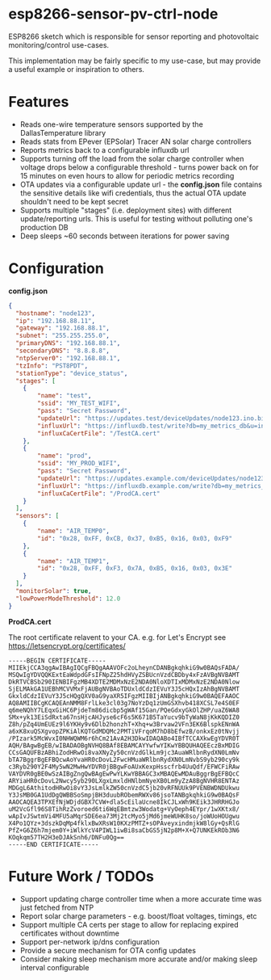 # esp8266-sensor-pv-ctrl-node

ESP8266 sketch which is responsible for sensor reporting and photovoltaic monitoring/control use-cases.

This implementation may be fairly specific to my use-case, but may provide a useful example or inspiration to others.

# Features

* Reads one-wire temperature sensors supported by the DallasTemperature library
* Reads stats from EPever (EPSolar) Tracer AN solar charge controllers
* Reports metrics back to a configurable influxdb url
* Supports turning off the load from the solar charge controller when voltage drops below a configurable threshold - turns power back on for 15 minutes on even hours to allow for periodic metrics recording
* OTA updates via a configurable update url - the **config.json** file contains the sensitive details like wifi credentials, thus the actual OTA update shouldn't need to be kept secret
* Supports multiple "stages" (i.e. deployment sites) with different update/reporting urls. This is useful for testing without polluting one's production DB
* Deep sleeps ~60 seconds between iterations for power saving

# Configuration

**config.json**

```json
{
  "hostname": "node123",
  "ip": "192.168.88.11",
  "gateway": "192.168.88.1",
  "subnet": "255.255.255.0",
  "primaryDNS": "192.168.88.1",
  "secondaryDNS": "8.8.8.8",
  "ntpServer0": "192.168.88.1",
  "tzInfo": "PST8PDT",
  "stationType": "device_status",
  "stages": [
    {
        "name": "test",
        "ssid": "MY_TEST_WIFI",
        "pass": "Secret Password",
        "updateUrl": "https://updates.test/deviceUpdates/node123.ino.bin",
        "influxUrl": "https://influxdb.test/write?db=my_metrics_db&u=influxrw&p=1234567890",
        "influxCaCertFile": "/TestCA.cert"
    },
    {
        "name": "prod",
        "ssid": "MY_PROD_WIFI",
        "pass": "Secret Password",
        "updateUrl": "https://updates.example.com/deviceUpdates/node123.ino.bin",
        "influxUrl": "https://influxdb.example.com/write?db=my_metrics_db&u=influxrw&p=1234567890",
        "influxCaCertFile": "/ProdCA.cert"
    }
  ],
  "sensors": [
    {
        "name": "AIR_TEMP0",
        "id": "0x28, 0xFF, 0xCB, 0x37, 0xB5, 0x16, 0x03, 0xF9"
    },
    {
        "name": "AIR_TEMP1",
        "id": "0x28, 0xFF, 0xF3, 0x7A, 0xB5, 0x16, 0x03, 0x3E"
    }
  ],
  "monitorSolar": true,
  "lowPowerModeThreshold": 12.0
}
```

**ProdCA.cert**

The root certificate relavent to your CA. e.g. for Let's Encrypt see https://letsencrypt.org/certificates/

```
-----BEGIN CERTIFICATE-----
MIIEkjCCA3qgAwIBAgIQCgFBQgAAAVOFc2oLheynCDANBgkqhkiG9w0BAQsFADA/
MSQwIgYDVQQKExtEaWdpdGFsIFNpZ25hdHVyZSBUcnVzdCBDby4xFzAVBgNVBAMT
DkRTVCBSb290IENBIFgzMB4XDTE2MDMxNzE2NDA0NloXDTIxMDMxNzE2NDA0Nlow
SjELMAkGA1UEBhMCVVMxFjAUBgNVBAoTDUxldCdzIEVuY3J5cHQxIzAhBgNVBAMT
GkxldCdzIEVuY3J5cHQgQXV0aG9yaXR5IFgzMIIBIjANBgkqhkiG9w0BAQEFAAOC
AQ8AMIIBCgKCAQEAnNMM8FrlLke3cl03g7NoYzDq1zUmGSXhvb418XCSL7e4S0EF
q6meNQhY7LEqxGiHC6PjdeTm86dicbp5gWAf15Gan/PQeGdxyGkOlZHP/uaZ6WA8
SMx+yk13EiSdRxta67nsHjcAHJyse6cF6s5K671B5TaYucv9bTyWaN8jKkKQDIZ0
Z8h/pZq4UmEUEz9l6YKHy9v6Dlb2honzhT+Xhq+w3Brvaw2VFn3EK6BlspkENnWA
a6xK8xuQSXgvopZPKiAlKQTGdMDQMc2PMTiVFrqoM7hD8bEfwzB/onkxEz0tNvjj
/PIzark5McWvxI0NHWQWM6r6hCm21AvA2H3DkwIDAQABo4IBfTCCAXkwEgYDVR0T
AQH/BAgwBgEB/wIBADAOBgNVHQ8BAf8EBAMCAYYwfwYIKwYBBQUHAQEEczBxMDIG
CCsGAQUFBzABhiZodHRwOi8vaXNyZy50cnVzdGlkLm9jc3AuaWRlbnRydXN0LmNv
bTA7BggrBgEFBQcwAoYvaHR0cDovL2FwcHMuaWRlbnRydXN0LmNvbS9yb290cy9k
c3Ryb290Y2F4My5wN2MwHwYDVR0jBBgwFoAUxKexpHsscfrb4UuQdf/EFWCFiRAw
VAYDVR0gBE0wSzAIBgZngQwBAgEwPwYLKwYBBAGC3xMBAQEwMDAuBggrBgEFBQcC
ARYiaHR0cDovL2Nwcy5yb290LXgxLmxldHNlbmNyeXB0Lm9yZzA8BgNVHR8ENTAz
MDGgL6AthitodHRwOi8vY3JsLmlkZW50cnVzdC5jb20vRFNUUk9PVENBWDNDUkwu
Y3JsMB0GA1UdDgQWBBSoSmpjBH3duubRObemRWXv86jsoTANBgkqhkiG9w0BAQsF
AAOCAQEA3TPXEfNjWDjdGBX7CVW+dla5cEilaUcne8IkCJLxWh9KEik3JHRRHGJo
uM2VcGfl96S8TihRzZvoroed6ti6WqEBmtzw3Wodatg+VyOeph4EYpr/1wXKtx8/
wApIvJSwtmVi4MFU5aMqrSDE6ea73Mj2tcMyo5jMd6jmeWUHK8so/joWUoHOUgwu
X4Po1QYz+3dszkDqMp4fklxBwXRsW10KXzPMTZ+sOPAveyxindmjkW8lGy+QsRlG
PfZ+G6Z6h7mjem0Y+iWlkYcV4PIWL1iwBi8saCbGS5jN2p8M+X+Q7UNKEkROb3N6
KOqkqm57TH2H3eDJAkSnh6/DNFu0Qg==
-----END CERTIFICATE-----

```

# Future Work / TODOs

* Support updating charge controller time when a more accurate time was just fetched from NTP
* Report solar charge parameters - e.g. boost/float voltages, timings, etc
* Support multiple CA certs per stage to allow for replacing expired certificates without downtime
* Support per-network ip/dns configuration
* Provide a secure mechanism for OTA config updates
* Consider making sleep mechanism more accurate and/or making sleep interval configurable
